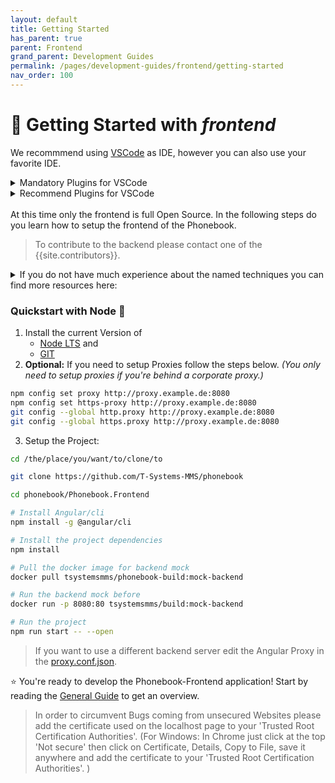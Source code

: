```yaml
---
layout: default
title: Getting Started
has_parent: true
parent: Frontend
grand_parent: Development Guides
permalink: /pages/development-guides/frontend/getting-started
nav_order: 100
---  
```


# :small_red_triangle: **Getting Started with *frontend***

We recommmend using [VSCode](https://code.visualstudio.com/) as IDE, however you can also use your favorite IDE.
<details>
<summary>Mandatory Plugins for VSCode</summary>
This plugins are part of the <a href="https://github.com/T-Systems-MMS/phonebook/blob/master/phonebook.code-workspace" target="_blank">phonebook.code-workspace</a>-File
<ul>
    <li><a href="https://marketplace.visualstudio.com/items?itemName=esbenp.prettier-vscode" target="_blank">Prettier</a></li>
</ul>
</details>
<details>
<summary>Recommend Plugins for VSCode</summary>
<ul>
    <li><a href="https://marketplace.visualstudio.com/items?itemName=pranaygp.vscode-css-peek" target="_blank">CSS Peak</a></li>
    <li><a href="https://marketplace.visualstudio.com/items?itemName=Mikael.Angular-BeastCode" target="_blank">Angular 8 Snippets</a></li>
    <li><a href="https://marketplace.visualstudio.com/items?itemName=Angular.ng-template" target="_blank">Angular Language Service</a></li>
    <li><a href="https://marketplace.visualstudio.com/items?itemName=ms-vscode.vscode-typescript-tslint-plugin" target="_blank">TSLint</a></li>
    <li><a href="https://marketplace.visualstudio.com/items?itemName=eg2.vscode-npm-script" target="_blank">NPM</a></li>
    <li><a href="https://marketplace.visualstudio.com/items?itemName=eamodio.gitlens" target="_blank">Git Lens</a></li>
</ul>
</details>
<br>
At this time only the frontend is full Open Source. In the following steps do you learn how to setup the frontend of the Phonebook. 

> To contribute to the backend please contact one of the {{site.contributors}}.



<details>
  <summary>If you do not have much experience about the named techniques you can find more resources here:</summary>
<i>This part will be regurlarly expanded. If you have other project related resources edit this file and start a pull request.</i>
<ul>
    <li><a href="https://angular.io/tutorial" target="_blank">Angular Tutorial</a></li>
    <li><a href="https://dev.to/dhruv/essential-git-commands-every-developer-should-know-2fl" target="_blank">Essential Git Commands</a></li>
    <li><a href="https://ngxs.gitbook.io/ngxs/" target="_blank">NGXS Documentation</a></li>
</ul>
</details>


### **Quickstart with Node :green_book:**

 1. Install the current Version of 
	 - [Node LTS](https://nodejs.org/en/download/) and
	 - [GIT](https://git-scm.com/downloads)
2.  **Optional:** If you need to setup Proxies follow the steps below. 
		*(You only need to setup proxies if you're behind a corporate proxy.)*
```bash
npm config set proxy http://proxy.example.de:8080
npm config set https-proxy http://proxy.example.de:8080
git config --global http.proxy http://proxy.example.de:8080
git config --global https.proxy http://proxy.example.de:8080
```
3. Setup the Project:

```bash
cd /the/place/you/want/to/clone/to

git clone https://github.com/T-Systems-MMS/phonebook

cd phonebook/Phonebook.Frontend

# Install Angular/cli
npm install -g @angular/cli

# Install the project dependencies
npm install

# Pull the docker image for backend mock
docker pull tsystemsmms/phonebook-build:mock-backend

# Run the backend mock before
docker run -p 8080:80 tsystemsmms/build:mock-backend

# Run the project
npm run start -- --open
```
> If you want to use a different backend server edit the Angular Proxy in the [proxy.conf.json](../../../proxy.conf.json).

:star: You're ready to develop the Phonebook-Frontend application! Start by reading the [General Guide](general-guide) to get an overview.

> In order to circumvent Bugs coming from unsecured Websites please add the certificate used on the localhost page to your 'Trusted Root Certification Authorities'. (For Windows: In Chrome just click at the top 'Not secure' then click on Certificate, Details, Copy to File, save it anywhere and add the certificate to your 'Trusted Root Certification Authorities'. )